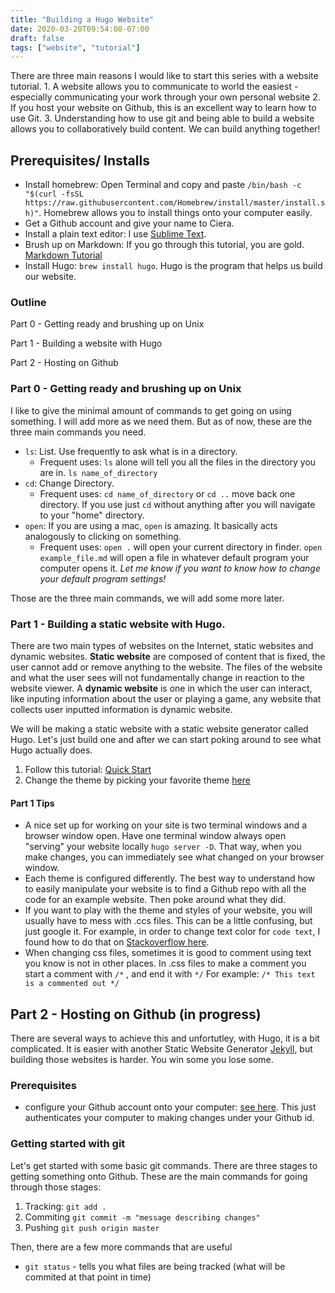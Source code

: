 ```yaml
---
title: "Building a Hugo Website"
date: 2020-03-20T09:54:08-07:00
draft: false
tags: ["website", "tutorial"] 
---
```


There are three main reasons I would like to start this series with a website tutorial. 1. A website allows you to communicate to world the easiest - especially communicating your work through your own personal website 2. If you host your website on Github, this is an excellent way to learn how to use Git. 3. Understanding how to use git and being able to build a website allows you to collaboratively build content. We can build anything together!


## Prerequisites/ Installs

- Install homebrew: Open Terminal and copy and paste `/bin/bash -c "$(curl -fsSL https://raw.githubusercontent.com/Homebrew/install/master/install.sh)"`. Homebrew allows you to install things onto your computer easily. 
- Get a Github account and give your name to Ciera.
- Install a plain text editor: I use [Sublime Text](https://www.sublimetext.com/). 
- Brush up on Markdown: If you go through this tutorial, you are gold. [Markdown Tutorial](https://www.markdowntutorial.com/lesson/1/)
-  Install Hugo: `brew install hugo`. Hugo is the program that helps us build our website.

### Outline

Part 0 - Getting ready and brushing up on Unix

Part 1 - Building a website with Hugo

Part 2 - Hosting on Github 

### Part 0 - Getting ready and brushing up on Unix

I like to give the minimal amount of commands to get going on using something. I will add more as we need them. But as of now, these are the three main commands you need. 

- `ls`: List. Use frequently to ask what is in a directory.
	-	Frequent uses: `ls` alone will tell you all the files in the directory you are in.  `ls name_of_directory`
- `cd`: Change Directory. 
	-	Frequent uses: `cd name_of_directory` or `cd ..` move back one directory.  If you use just `cd` without anything after you will navigate to your "home" directory.
- `open`: If you are using a mac, `open` is amazing. It basically acts analogously to clicking on something. 
	- Frequent uses: `open .` will open your current directory in finder. `open example_file.md` will open a file in whatever default program your computer opens it.  *Let me know if you want to know how to change your default program settings!*

Those are the three main commands, we will add some more later.

### Part 1 - Building a static website with Hugo.

There are two main types of websites on the Internet, static websites and dynamic websites.  **Static website** are composed of content that is fixed, the user cannot add or remove anything to the website. The files of the website and what the user sees will not fundamentally change in reaction to the website viewer. A **dynamic website** is one in which the user can interact, like inputing information about the user or playing a game, any website that collects user inputted information is dynamic website. 

We will be making a static website with a static website generator called Hugo. Let's just build one and after we can start poking around to see what Hugo actually does. 

1.  Follow this tutorial: [Quick Start](https://gohugo.io/getting-started/quick-start/)
2. Change the theme by picking your favorite theme [here](https://themes.gohugo.io/)

#### Part 1 Tips

- 	A nice set up for working on your site is two terminal windows and a browser window open. Have one terminal window always open "serving" your website locally `hugo server -D`.  That way, when you make changes, you can immediately see what changed on your browser window.
-  Each theme is configured differently.  The best way to understand how to easily manipulate your website is to find a Github repo with all the code for an example website.  Then poke around what they did. 
- 	If you want to play with the theme and styles of your website, you will usually have to mess with .ccs files.  This can be a little confusing, but just google it. For example, in order to change text color for `code text`, I found how to do that on [Stackoverflow here](https://stackoverflow.com/questions/38821339/hugo-pygments-how-to-change-highlighting-theme).
- When changing css files, sometimes it is good to comment using text you know is not in other places.  In .css files to make a comment you start a comment with `/*` , and end it with `*/`  For example: `/* This text is a commented out */` 



## Part 2 - Hosting on Github (in progress)

There are several ways to achieve this and unfortutley, with Hugo, it is a bit complicated.  It is easier with another Static Website Generator [Jekyll](https://jekyllrb.com/), but building those websites is harder. You win some you lose some. 

### Prerequisites

- configure your Github account onto your computer: [see here](https://help.github.com/en/enterprise/2.16/user/github/using-git/setting-your-username-in-git#setting-your-git-username-for-every-repository-on-your-computer). This just authenticates your computer to making changes under your Github id.

### Getting started with git

Let's get started with some basic git commands. There are three stages to getting something onto Github. These are the main commands for going through those stages:

1. Tracking:  `git add .` 
2. Commiting `git commit -m "message describing changes"`
3. Pushing  `git push origin master`

Then, there are a few more commands that are useful

- `git status` - tells you what files are being tracked (what will be commited at that point in time)



